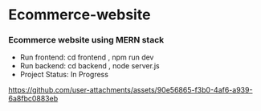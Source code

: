 # Ecommerce-website
### Ecommerce website using MERN stack
- Run frontend: cd frontend , npm run dev
- Run backend: cd backend , node server.js
- Project Status: In Progress



https://github.com/user-attachments/assets/90e56865-f3b0-4af6-a939-6a8fbc0883eb

